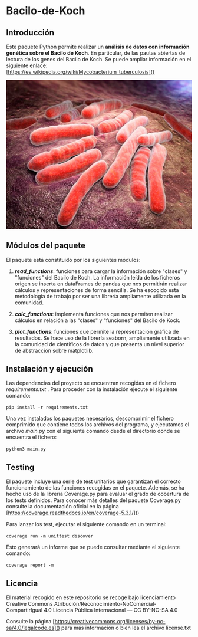 # Bacilo-de-Koch

## Introducción
Este paquete Python permite realizar un **análisis de datos con información genética sobre el Bacilo de Koch**.
En particular, de las pautas abiertas de lectura de los genes del Bacilo de Koch. Se puede ampliar información en el 
siguiente enlace: [https://es.wikipedia.org/wiki/Mycobacterium_tuberculosis]()

![Bacilo de Koch](data/bacilo_pic.jpg)

## Módulos del paquete
El paquete está constituido por los
siguientes módulos:

1. **_read_functions_**: funciones para cargar la información sobre "clases" y "funciones" del
   Bacilo de Koch. La información  leída de los ficheros origen se inserta en dataFrames de pandas
   que nos permitirán realizar cálculos y representaciones de forma sencilla. Se ha escogido esta
   metodología de trabajo por ser una librería ampliamente utilizada en la comunidad.

2. **_calc_functions_**: implementa funciones que nos permiten realizar cálculos en relación a las
   "clases" y "funciones" del Bacilo de Kock.

3. **_plot_functions_**: funciones que permite la representación gráfica de resultados. Se hace uso
    de la librería seaborn, ampliamente utilizada en la comunidad de científicos de datos y que
   presenta un nivel superior de abstracción sobre matplotlib.
   
## Instalación y ejecución
Las dependencias del proyecto se encuentran recogidas en el fichero _requirements.txt_ . Para proceder
con la instalación ejecute el siguiente comando:

`pip install -r requirements.txt`

Una vez instalados los paquetes necesarios, descomprimir el fichero comprimido que contiene todos 
los archivos del programa, y ejecutamos el archivo _main.py_ con el siguiente comando desde el directorio
donde se encuentra el fichero:

`python3 main.py`

## Testing
El paquete incluye una serie de test unitarios que garantizan el correcto funcionamiento de las funciones recogidas
en el paquete. Además, se ha hecho uso de la librería Coverage.py para evaluar el grado de cobertura de los tests
definidos. Para conocer más detalles del paquete Coverage.py consulte la documentación oficial en la página 
[https://coverage.readthedocs.io/en/coverage-5.3.1/]()

Para lanzar los test, ejecutar el siguiente comando en un terminal:

`coverage run -m unittest discover`

Esto generará un informe que se puede consultar mediante el siguiente comando:

`coverage report -m`

## Licencia
El material recogido en este repositorio se recoge bajo licenciamiento 
Creative Commons Atribución/Reconocimiento-NoComercial-CompartirIgual 4.0 Licencia Pública Internacional — CC BY-NC-SA 4.0

Consulte la página [https://creativecommons.org/licenses/by-nc-sa/4.0/legalcode.es]() para más información
o bien lea el archivo license.txt 



